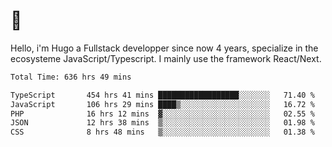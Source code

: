 # 👋 

Hello, i'm Hugo a Fullstack developper since now 4 years, specialize in the ecosysteme JavaScript/Typescript. I mainly use the framework React/Next.

<!--START_SECTION:waka-->

```txt
Total Time: 636 hrs 49 mins

TypeScript       454 hrs 41 mins ██████████████████░░░░░░░   71.40 %
JavaScript       106 hrs 29 mins ████▒░░░░░░░░░░░░░░░░░░░░   16.72 %
PHP              16 hrs 12 mins  ▓░░░░░░░░░░░░░░░░░░░░░░░░   02.55 %
JSON             12 hrs 38 mins  ▒░░░░░░░░░░░░░░░░░░░░░░░░   01.98 %
CSS              8 hrs 48 mins   ▒░░░░░░░░░░░░░░░░░░░░░░░░   01.38 %
```

<!--END_SECTION:waka-->
